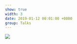```yaml
---
show: true
width: 3
date: 2019-01-12 00:01:00 +0800
group: Talks
---
```

<div>
    <img data-src="{{ '/assets/images/etc/sakarya.jpeg' | relative_url }}" class="lazy w-100 rounded-xl" src="{{ '/assets/images/etc/sakarya.jpeg' | relative_url }}">
</div>